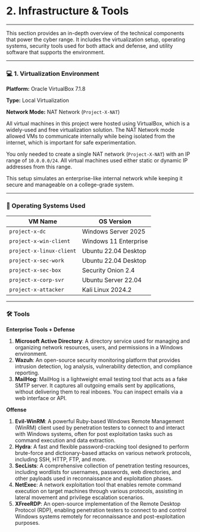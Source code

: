 # 2. Infrastructure & Tools

---

This section provides an in-depth overview of the technical components that power the cyber range. It includes the virtualization setup, operating systems, security tools used for both attack and defense, and utility software that supports the environment.

---

### 💻 1. Virtualization Environment

**Platform:** Oracle VirtualBox 7.1.8

**Type:** Local Virtualization

**Network Mode:** NAT Network (`Project-X-NAT`)

All virtual machines in this project were hosted using VirtualBox, which is a widely-used and free virtualization solution. The NAT Network mode allowed VMs to communicate internally while being isolated from the internet, which is important for safe experimentation.

You only needed to create a single NAT network (`Project-X-NAT`) with an IP range of `10.0.0.0/24`. All virtual machines used either static or dynamic IP addresses from this range.

This setup simulates an enterprise-like internal network while keeping it secure and manageable on a college-grade system.

---

### 💽 Operating Systems Used

| **VM Name** | **OS Version** |
| --- | --- |
| `project-x-dc` | Windows Server 2025 |
| `project-x-win-client` | Windows 11 Enterprise |
| `project-x-linux-client` | Ubuntu 22.04 Desktop |
| `project-x-sec-work` | Ubuntu 22.04 Desktop |
| `project-x-sec-box` | Security Onion 2.4 |
| `project-x-corp-svr` | Ubuntu Server 22.04 |
| `project-x-attacker` | Kali Linux 2024.2 |

---

### 🛠️ Tools

**Enterprise Tools + Defense**

1. **Microsoft Active Directory**: A directory service used for managing and organizing network resources, users, and permissions in a Windows environment.
2. **Wazuh**: An open-source security monitoring platform that provides intrusion detection, log analysis, vulnerability detection, and compliance reporting.
3. **MailHog**: MailHog is a lightweight email testing tool that acts as a fake SMTP server. It captures all outgoing emails sent by applications, without delivering them to real inboxes. You can inspect emails via a web interface or API.

**Offense**

1. **Evil-WinRM**: A powerful Ruby-based Windows Remote Management (WinRM) client used by penetration testers to connect to and interact with Windows systems, often for post exploitation tasks such as command execution and data extraction.
2. **Hydra**: A fast and flexible password-cracking tool designed to perform brute-force and dictionary-based attacks on various network protocols, including SSH, HTTP, FTP, and more.
3. **SecLists**: A comprehensive collection of penetration testing resources, including wordlists for usernames, passwords, web directories, and other payloads used in reconnaissance and exploitation phases.
4. **NetExec**: A network exploitation tool that enables remote command execution on target machines through various protocols, assisting in lateral movement and privilege escalation scenarios.
5. **XFreeRDP**: An open-source implementation of the Remote Desktop Protocol (RDP), enabling penetration testers to connect to and control Windows systems remotely for reconnaissance and post-exploitation purposes.